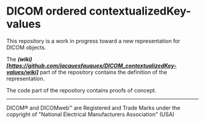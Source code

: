 # DICOM ordered contextualizedKey-values

This repository is a work in progress toward a new representation for DICOM objects.

The ___(wiki)[https://github.com/jacquesfauquex/DICOM_contextualizedKey-values/wiki]___ part of the repository contains the definition of the representation.

The code part of the repository contains proofs of concept.

___
DICOM® and DICOMweb™ are Registered and Trade Marks under the copyright of "National Electrical Manufacturers Association" (USA) 
